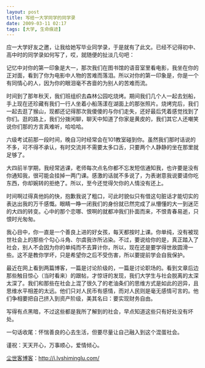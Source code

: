 ```yaml
---
layout: post
title: 写给一大学同学的同学录
date: 2009-03-11 02:17
tags: [大学, 生命痕迹]
---
```

应一大学好友之邀，让我给她写毕业同学录，于是就有了此文。已经不记得初中、高中时的同学录如何写了，哎，就随便的扯淡几句吧：

记忆中对你的第一印象是大一，那次我们在图书馆的语音室里看电影，我坐在你的正对面，看到了你为电影中人物的苦难而落泪。所以对你的第一印象是，你是一个有同情心的人，因为你的眼泪毫不吝啬的为别人的苦难而流。

时间到了那年秋天，我们班组织去森林公园吃烧烤。期间我们几个人一起去划船，手上现在还珍藏有我们一行人坐着小船荡漾在湖面上的那张照片。烧烤完后，我们一起去逛了猴山，现都还记得那次我傻傻的与你们走失，还好最后凭着感觉找到了你们。逛的路上，我们分拨闲聊，聊天中知道了你家是黄皮的，我们其它人还嘲笑说你们那的方言真难听，哈哈哈。

六级考试前那一段时间，晚自习时经常会在101教室碰到你。虽然我们那时话说的不多，可不得不承认，有时交流并不需要太多口舌，只要两个人静静的坐在那里就足够了。

大四前半学期，我经常逃课，老师每次点名你都不忘发短信通知我，也许要是没有你通知我，很可能会挂掉一两门课。感激的话就不多说了，为表谢意我说要请你吃东西，你却婉转的拒绝了。所以，至今还觉得欠你的人情没有还上。

时间啊过得真他妈的快，抱歉我说了粗口，可此时貌似只有借这句脏话才能切实的表达出我的万千感慨。眼睛一睁一闭我们的身份就已然完成了从懵懂的大一到迷茫的大四的转变。心中的那个恋哪、恨啊的就都冲我们扑面而来，不恨青春易逝，只恨时光匆匆。

我心目中，你一直是一个善良上进的好女孩，每天都按时上课。你单纯，没有被现世社会上的那些个勾心斗角、尔虞我诈所沾染。不过，要说给你的是，真正踏入了社会，别人不会因为你的单纯而不去算计你，所以，现在还是要学得世故圆滑一些。这不是教你学坏，只是希望你之后不受伤害，所以要提前学会自我保护。

最近在网上看到两篇博客，一篇是讨论阶级的，一篇是讨论职场的。看到文章后边那些触目惊心（当时看来）的跟帖，才惊讶的发现，我们大学生与社会脱离的太深太深了。我们和那些在社会上混了很久了的老油条们的思维方式是如此的迥异，且思维水平相差的太远。他们只对人民币有感情，而对人民则是毫无感情可言的。他们争相要把自己挤入到资产阶级，美其名曰：要实现财务自由。

写得有点黑暗，不过这些都是我所了解到的社会，早点知道这些只有好处没有坏处。

一句话收尾：怀惴善良的心去生活，但要尽量让自己融入到这个混蛋社会。

谨祝：天天开心，万事顺心，爱情倾心。

<a href="http://i.lvshiminglu.com/">尘世客博客</a>：<a href="http://i.lvshiminglu.com/">http://i.lvshiminglu.com/</a>

